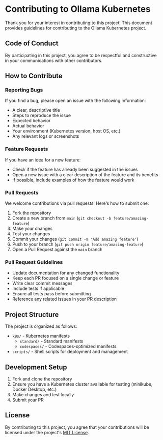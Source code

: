 # Contributing to Ollama Kubernetes

Thank you for your interest in contributing to this project! This document provides guidelines for contributing to the Ollama Kubernetes project.

## Code of Conduct

By participating in this project, you agree to be respectful and constructive in your communications with other contributors.

## How to Contribute

### Reporting Bugs

If you find a bug, please open an issue with the following information:
- A clear, descriptive title
- Steps to reproduce the issue
- Expected behavior
- Actual behavior
- Your environment (Kubernetes version, host OS, etc.)
- Any relevant logs or screenshots

### Feature Requests

If you have an idea for a new feature:
- Check if the feature has already been suggested in the issues
- Open a new issue with a clear description of the feature and its benefits
- If possible, include examples of how the feature would work

### Pull Requests

We welcome contributions via pull requests! Here's how to submit one:

1. Fork the repository
2. Create a new branch from `main` (`git checkout -b feature/amazing-feature`)
3. Make your changes
4. Test your changes
5. Commit your changes (`git commit -m 'Add amazing feature'`)
6. Push to your branch (`git push origin feature/amazing-feature`)
7. Open a Pull Request against the `main` branch

### Pull Request Guidelines

- Update documentation for any changed functionality
- Keep each PR focused on a single change or feature
- Write clear commit messages
- Include tests if applicable
- Ensure all tests pass before submitting
- Reference any related issues in your PR description

## Project Structure

The project is organized as follows:

- `k8s/` - Kubernetes manifests
  - `standard/` - Standard manifests
  - `codespaces/` - Codespaces-optimized manifests
- `scripts/` - Shell scripts for deployment and management

## Development Setup

1. Fork and clone the repository
2. Ensure you have a Kubernetes cluster available for testing (minikube, Docker Desktop, etc.)
3. Make changes and test locally
4. Submit your PR

## License

By contributing to this project, you agree that your contributions will be licensed under the project's [MIT License](LICENSE).
